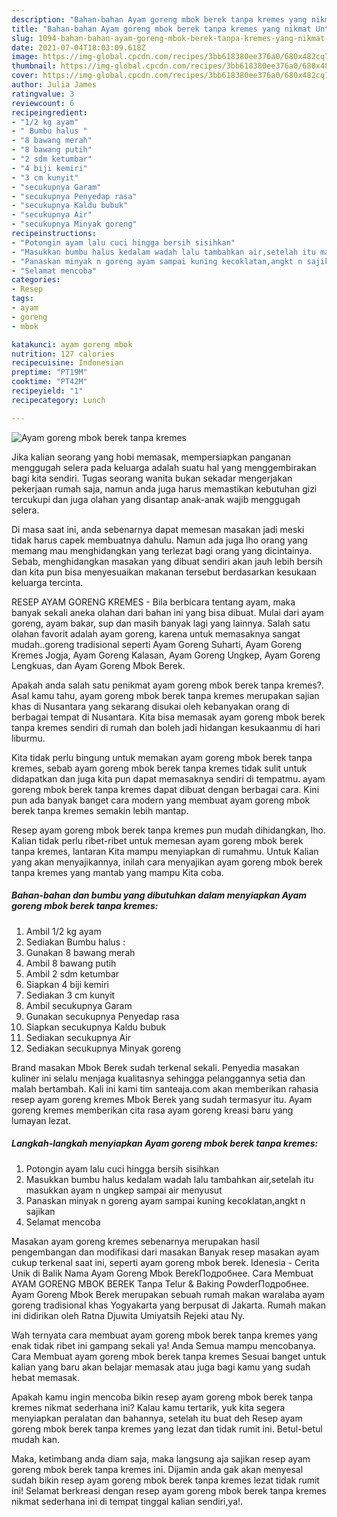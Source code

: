 ```yaml
---
description: "Bahan-bahan Ayam goreng mbok berek tanpa kremes yang nikmat Untuk Jualan"
title: "Bahan-bahan Ayam goreng mbok berek tanpa kremes yang nikmat Untuk Jualan"
slug: 1094-bahan-bahan-ayam-goreng-mbok-berek-tanpa-kremes-yang-nikmat-untuk-jualan
date: 2021-07-04T18:03:09.618Z
image: https://img-global.cpcdn.com/recipes/3bb618380ee376a0/680x482cq70/ayam-goreng-mbok-berek-tanpa-kremes-foto-resep-utama.jpg
thumbnail: https://img-global.cpcdn.com/recipes/3bb618380ee376a0/680x482cq70/ayam-goreng-mbok-berek-tanpa-kremes-foto-resep-utama.jpg
cover: https://img-global.cpcdn.com/recipes/3bb618380ee376a0/680x482cq70/ayam-goreng-mbok-berek-tanpa-kremes-foto-resep-utama.jpg
author: Julia James
ratingvalue: 3
reviewcount: 6
recipeingredient:
- "1/2 kg ayam"
- " Bumbu halus "
- "8 bawang merah"
- "8 bawang putih"
- "2 sdm ketumbar"
- "4 biji kemiri"
- "3 cm kunyit"
- "secukupnya Garam"
- "secukupnya Penyedap rasa"
- "secukupnya Kaldu bubuk"
- "secukupnya Air"
- "secukupnya Minyak goreng"
recipeinstructions:
- "Potongin ayam lalu cuci hingga bersih sisihkan"
- "Masukkan bumbu halus kedalam wadah lalu tambahkan air,setelah itu masukkan ayam n ungkep sampai air menyusut"
- "Panaskan minyak n goreng ayam sampai kuning kecoklatan,angkt n sajikan"
- "Selamat mencoba"
categories:
- Resep
tags:
- ayam
- goreng
- mbok

katakunci: ayam goreng mbok 
nutrition: 127 calories
recipecuisine: Indonesian
preptime: "PT19M"
cooktime: "PT42M"
recipeyield: "1"
recipecategory: Lunch

---
```



![Ayam goreng mbok berek tanpa kremes](https://img-global.cpcdn.com/recipes/3bb618380ee376a0/680x482cq70/ayam-goreng-mbok-berek-tanpa-kremes-foto-resep-utama.jpg)

Jika kalian seorang yang hobi memasak, mempersiapkan panganan menggugah selera pada keluarga adalah suatu hal yang menggembirakan bagi kita sendiri. Tugas seorang  wanita bukan sekadar mengerjakan pekerjaan rumah saja, namun anda juga harus memastikan kebutuhan gizi tercukupi dan juga olahan yang disantap anak-anak wajib menggugah selera.

Di masa  saat ini, anda sebenarnya dapat memesan masakan jadi meski tidak harus capek membuatnya dahulu. Namun ada juga lho orang yang memang mau menghidangkan yang terlezat bagi orang yang dicintainya. Sebab, menghidangkan masakan yang dibuat sendiri akan jauh lebih bersih dan kita pun bisa menyesuaikan makanan tersebut berdasarkan kesukaan keluarga tercinta. 

RESEP AYAM GORENG KREMES - Bila berbicara tentang ayam, maka banyak sekali aneka olahan dari bahan ini yang bisa dibuat. Mulai dari ayam goreng, ayam bakar, sup dan masih banyak lagi yang lainnya. Salah satu olahan favorit adalah ayam goreng, karena untuk memasaknya sangat mudah..goreng tradisional seperti Ayam Goreng Suharti, Ayam Goreng Kremes Jogja, Ayam Goreng Kalasan, Ayam Goreng Ungkep, Ayam Goreng Lengkuas, dan Ayam Goreng Mbok Berek.

Apakah anda salah satu penikmat ayam goreng mbok berek tanpa kremes?. Asal kamu tahu, ayam goreng mbok berek tanpa kremes merupakan sajian khas di Nusantara yang sekarang disukai oleh kebanyakan orang di berbagai tempat di Nusantara. Kita bisa memasak ayam goreng mbok berek tanpa kremes sendiri di rumah dan boleh jadi hidangan kesukaanmu di hari liburmu.

Kita tidak perlu bingung untuk memakan ayam goreng mbok berek tanpa kremes, sebab ayam goreng mbok berek tanpa kremes tidak sulit untuk didapatkan dan juga kita pun dapat memasaknya sendiri di tempatmu. ayam goreng mbok berek tanpa kremes dapat dibuat dengan berbagai cara. Kini pun ada banyak banget cara modern yang membuat ayam goreng mbok berek tanpa kremes semakin lebih mantap.

Resep ayam goreng mbok berek tanpa kremes pun mudah dihidangkan, lho. Kalian tidak perlu ribet-ribet untuk memesan ayam goreng mbok berek tanpa kremes, lantaran Kita mampu menyiapkan di rumahmu. Untuk Kalian yang akan menyajikannya, inilah cara menyajikan ayam goreng mbok berek tanpa kremes yang mantab yang mampu Kita coba.

<!--inarticleads1-->

##### Bahan-bahan dan bumbu yang dibutuhkan dalam menyiapkan Ayam goreng mbok berek tanpa kremes:

1. Ambil 1/2 kg ayam
1. Sediakan  Bumbu halus :
1. Gunakan 8 bawang merah
1. Ambil 8 bawang putih
1. Ambil 2 sdm ketumbar
1. Siapkan 4 biji kemiri
1. Sediakan 3 cm kunyit
1. Ambil secukupnya Garam
1. Gunakan secukupnya Penyedap rasa
1. Siapkan secukupnya Kaldu bubuk
1. Sediakan secukupnya Air
1. Sediakan secukupnya Minyak goreng


Brand masakan Mbok Berek sudah terkenal sekali. Penyedia masakan kuliner ini selalu menjaga kualitasnya sehingga pelanggannya setia dan malah bertambah. Kali ini kami tim santeaja.com akan memberikan rahasia resep ayam goreng kremes Mbok Berek yang sudah termasyur itu. Ayam goreng kremes memberikan cita rasa ayam goreng kreasi baru yang lumayan lezat. 

<!--inarticleads2-->

##### Langkah-langkah menyiapkan Ayam goreng mbok berek tanpa kremes:

1. Potongin ayam lalu cuci hingga bersih sisihkan
1. Masukkan bumbu halus kedalam wadah lalu tambahkan air,setelah itu masukkan ayam n ungkep sampai air menyusut
1. Panaskan minyak n goreng ayam sampai kuning kecoklatan,angkt n sajikan
1. Selamat mencoba


Masakan ayam goreng kremes sebenarnya merupakan hasil pengembangan dan modifikasi dari masakan Banyak resep masakan ayam cukup terkenal saat ini, seperti ayam goreng mbok berek. Idenesia - Cerita Unik di Balik Nama Ayam Goreng Mbok BerekПодробнее. Cara Membuat AYAM GORENG MBOK BEREK Tanpa Telur &amp; Baking PowderПодробнее. Ayam Goreng Mbok Berek merupakan sebuah rumah makan waralaba ayam goreng tradisional khas Yogyakarta yang berpusat di Jakarta. Rumah makan ini didirikan oleh Ratna Djuwita Umiyatsih Rejeki atau Ny. 

Wah ternyata cara membuat ayam goreng mbok berek tanpa kremes yang enak tidak ribet ini gampang sekali ya! Anda Semua mampu mencobanya. Cara Membuat ayam goreng mbok berek tanpa kremes Sesuai banget untuk kalian yang baru akan belajar memasak atau juga bagi kamu yang sudah hebat memasak.

Apakah kamu ingin mencoba bikin resep ayam goreng mbok berek tanpa kremes nikmat sederhana ini? Kalau kamu tertarik, yuk kita segera menyiapkan peralatan dan bahannya, setelah itu buat deh Resep ayam goreng mbok berek tanpa kremes yang lezat dan tidak rumit ini. Betul-betul mudah kan. 

Maka, ketimbang anda diam saja, maka langsung aja sajikan resep ayam goreng mbok berek tanpa kremes ini. Dijamin anda gak akan menyesal sudah bikin resep ayam goreng mbok berek tanpa kremes lezat tidak rumit ini! Selamat berkreasi dengan resep ayam goreng mbok berek tanpa kremes nikmat sederhana ini di tempat tinggal kalian sendiri,ya!.

